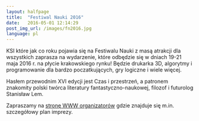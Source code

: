 ```yaml
---
layout: halfpage
title:  "Festiwal Nauki 2016"
date:   2016-05-01 12:14:29
post_img_url: /images/fn2016.jpg
language: pl
---
```

KSI które jak co roku pojawia się na Festiwalu Nauki z masą atrakcji dla wszystkich zaprasza na wydarzenie, które odbędzie się w dniach 19-21 maja 2016 r. na płycie krakowskiego rynku! Będzie drukarka 3D, algorytmy i programowanie dla bardzo poczatkujących, gry logiczne i wiele więcej.

Hasłem przewodnim XVI edycji jest Czas i przestrzeń, a patronem  znakomity polski twórca literatury fantastyczno-naukowej, filozof i futurolog Stanisław Lem.

Zapraszamy na [stronę WWW organizatorów](http://festiwalnauki.up.krakow.pl/) gdzie znajduje się m.in. szczegółowy plan imprezy.
